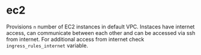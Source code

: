 # ec2
Provisions `n` number of EC2 instances in default VPC. Instaces have internet access, can communicate between each other and can be accessed via ssh from internet. For additional access from internet check `ingress_rules_internet` variable.